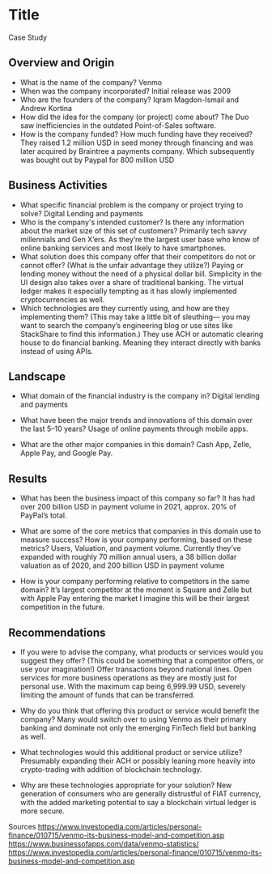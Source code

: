 # Title 
Case Study

## Overview and Origin

* What is the name of the company?
Venmo
* When was the company incorporated?
Initial release was 2009
* Who are the founders of the company?
Iqram Magdon-Ismail and Andrew Kortina
* How did the idea for the company (or project) come about?
The Duo saw inefficiencies in the outdated Point-of-Sales software.
* How is the company funded? How much funding have they received?
They raised 1.2 million USD in seed money through financing and was later acquired by Braintree a payments company. Which subsequently was bought out by Paypal for 800 million USD

## Business Activities

* What specific financial problem is the company or project trying to solve?
Digital Lending and payments
* Who is the company's intended customer?  Is there any information about the market size of this set of customers?
Primarily tech savvy millennials and Gen X’ers. As they’re the largest user base who know of online banking services and most likely to have smartphones. 
* What solution does this company offer that their competitors do not or cannot offer? (What is the unfair advantage they utilize?)
Paying or lending money without the need of a physical dollar bill. Simplicity in the UI design also takes over a share of traditional banking. The virtual ledger makes it especially tempting as it has slowly implemented cryptocurrencies as well.
* Which technologies are they currently using, and how are they implementing them? (This may take a little bit of sleuthing–– you may want to search the company’s engineering blog or use sites like StackShare to find this information.)
They use ACH or automatic clearing house to do financial banking. Meaning they interact directly with banks instead of using APIs. 

## Landscape

* What domain of the financial industry is the company in?
Digital lending and payments
* What have been the major trends and innovations of this domain over the last 5–10 years? Usage of online payments through mobile apps.

* What are the other major companies in this domain?
Cash App, Zelle, Apple Pay, and Google Pay.

## Results

* What has been the business impact of this company so far?
It has had over 200 billion USD in payment volume in 2021, approx. 20% of PayPal’s total.
* What are some of the core metrics that companies in this domain use to measure success? How is your company performing, based on these metrics?
Users, Valuation, and payment volume. Currently they’ve expanded with roughly 70 million annual users, a 38 billion dollar valuation as of 2020, and 200 billion USD in payment volume

* How is your company performing relative to competitors in the same domain? It’s largest competitor at the moment is Square and Zelle but with Apple Pay entering the market I imagine this will be their largest competition in the future.


## Recommendations

* If you were to advise the company, what products or services would you suggest they offer? (This could be something that a competitor offers, or use your imagination!) 
Offer transactions beyond national lines. Open services for more business operations as they are mostly just for personal use. With the maximum cap being 6,999.99 USD, severely limiting the amount of funds that can be transferred.

* Why do you think that offering this product or service would benefit the company?
Many would switch over to using Venmo as their primary banking and dominate not only the emerging FinTech field but banking as well.

* What technologies would this additional product or service utilize?
Presumably expanding their ACH or possibly leaning more heavily into crypto-trading with addition of blockchain technology.
* Why are these technologies appropriate for your solution?
New generation of consumers who are generally distrustful of FIAT currency, with the added marketing potential to say a blockchain virtual ledger is more secure.

Sources
https://www.investopedia.com/articles/personal-finance/010715/venmo-its-business-model-and-competition.asp
https://www.businessofapps.com/data/venmo-statistics/
https://www.investopedia.com/articles/personal-finance/010715/venmo-its-business-model-and-competition.asp
